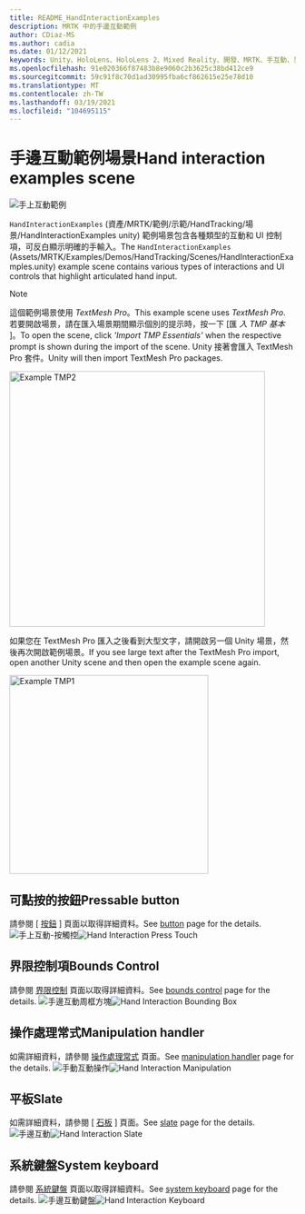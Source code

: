 ```yaml
---
title: README_HandInteractionExamples
description: MRTK 中的手邊互動範例
author: CDiaz-MS
ms.author: cadia
ms.date: 01/12/2021
keywords: Unity、HoloLens、HoloLens 2、Mixed Reality、開發、MRTK、手互動、界限控制、Pressable 按鈕、
ms.openlocfilehash: 91e020366f87483b8e9060c2b3625c38bd412ce9
ms.sourcegitcommit: 59c91f8c70d1ad30995fba6cf862615e25e78d10
ms.translationtype: MT
ms.contentlocale: zh-TW
ms.lasthandoff: 03/19/2021
ms.locfileid: "104695115"
---
```

# <a name="hand-interaction-examples-scene"></a><span data-ttu-id="a831b-104">手邊互動範例場景</span><span class="sxs-lookup"><span data-stu-id="a831b-104">Hand interaction examples scene</span></span>

![手上互動範例](Images/MRTK_Examples.png)

<span data-ttu-id="a831b-106">`HandInteractionExamples` (資產/MRTK/範例/示範/HandTracking/場景/HandInteractionExamples unity) 範例場景包含各種類型的互動和 UI 控制項，可反白顯示明確的手輸入。</span><span class="sxs-lookup"><span data-stu-id="a831b-106">The `HandInteractionExamples` (Assets/MRTK/Examples/Demos/HandTracking/Scenes/HandInteractionExamples.unity) example scene contains various types of interactions and UI controls that highlight articulated hand input.</span></span>

> [!NOTE]
> <span data-ttu-id="a831b-107">這個範例場景使用 *TextMesh Pro*。</span><span class="sxs-lookup"><span data-stu-id="a831b-107">This example scene uses *TextMesh Pro*.</span></span> <span data-ttu-id="a831b-108">若要開啟場景，請在匯入場景期間顯示個別的提示時，按一下 [匯 *入 TMP 基本* ]。</span><span class="sxs-lookup"><span data-stu-id="a831b-108">To open the scene, click *'Import TMP Essentials'* when the respective prompt is shown during the import of the scene.</span></span> <span data-ttu-id="a831b-109">Unity 接著會匯入 TextMesh Pro 套件。</span><span class="sxs-lookup"><span data-stu-id="a831b-109">Unity will then import TextMesh Pro packages.</span></span>

<img src="Images/HandInteractionExamples/MRTK_Examples_TMP2.png" width="450" alt="Example TMP2">

<span data-ttu-id="a831b-110">如果您在 TextMesh Pro 匯入之後看到大型文字，請開啟另一個 Unity 場景，然後再次開啟範例場景。</span><span class="sxs-lookup"><span data-stu-id="a831b-110">If you see large text after the TextMesh Pro import, open another Unity scene and then open the example scene again.</span></span>

<img src="Images/HandInteractionExamples/MRTK_Examples_TMP1.png" width="350" alt="Example TMP1">

## <a name="pressable-button"></a><span data-ttu-id="a831b-111">可點按的按鈕</span><span class="sxs-lookup"><span data-stu-id="a831b-111">Pressable button</span></span>

<span data-ttu-id="a831b-112">請參閱 [ [按鈕](README_Button.md) ] 頁面以取得詳細資料。</span><span class="sxs-lookup"><span data-stu-id="a831b-112">See [button](README_Button.md) page for the details.</span></span>
<span data-ttu-id="a831b-113">![手上互動-按觸控](Images/HandInteractionExamples/MRTK_Examples_PressTouch.png)</span><span class="sxs-lookup"><span data-stu-id="a831b-113">![Hand Interaction Press Touch](Images/HandInteractionExamples/MRTK_Examples_PressTouch.png)</span></span>

## <a name="bounds-control"></a><span data-ttu-id="a831b-114">界限控制項</span><span class="sxs-lookup"><span data-stu-id="a831b-114">Bounds Control</span></span>

<span data-ttu-id="a831b-115">請參閱 [界限控制](README_BoundsControl.md) 頁面以取得詳細資料。</span><span class="sxs-lookup"><span data-stu-id="a831b-115">See [bounds control](README_BoundsControl.md) page for the details.</span></span>
<span data-ttu-id="a831b-116">![手邊互動周框方塊](Images/HandInteractionExamples/MRTK_Examples_BoundingBox.png)</span><span class="sxs-lookup"><span data-stu-id="a831b-116">![Hand Interaction Bounding Box](Images/HandInteractionExamples/MRTK_Examples_BoundingBox.png)</span></span>

## <a name="manipulation-handler"></a><span data-ttu-id="a831b-117">操作處理常式</span><span class="sxs-lookup"><span data-stu-id="a831b-117">Manipulation handler</span></span>

<span data-ttu-id="a831b-118">如需詳細資料，請參閱 [操作處理常式](README_ManipulationHandler.md) 頁面。</span><span class="sxs-lookup"><span data-stu-id="a831b-118">See [manipulation handler](README_ManipulationHandler.md) page for the details.</span></span>
<span data-ttu-id="a831b-119">![手動互動操作](Images/HandInteractionExamples/MRTK_Examples_Manipulation.png)</span><span class="sxs-lookup"><span data-stu-id="a831b-119">![Hand Interaction Manipulation](Images/HandInteractionExamples/MRTK_Examples_Manipulation.png)</span></span>

## <a name="slate"></a><span data-ttu-id="a831b-120">平板</span><span class="sxs-lookup"><span data-stu-id="a831b-120">Slate</span></span>

<span data-ttu-id="a831b-121">如需詳細資料，請參閱 [ [石板](README_Slate.md) ] 頁面。</span><span class="sxs-lookup"><span data-stu-id="a831b-121">See [slate](README_Slate.md) page for the details.</span></span>
<span data-ttu-id="a831b-122">![手邊互動](Images/HandInteractionExamples/MRTK_Examples_Slate.png)</span><span class="sxs-lookup"><span data-stu-id="a831b-122">![Hand Interaction Slate](Images/HandInteractionExamples/MRTK_Examples_Slate.png)</span></span>

## <a name="system-keyboard"></a><span data-ttu-id="a831b-123">系統鍵盤</span><span class="sxs-lookup"><span data-stu-id="a831b-123">System keyboard</span></span>

<span data-ttu-id="a831b-124">請參閱 [系統鍵盤](README_SystemKeyboard.md) 頁面以取得詳細資料。</span><span class="sxs-lookup"><span data-stu-id="a831b-124">See [system keyboard](README_SystemKeyboard.md) page for the details.</span></span>
<span data-ttu-id="a831b-125">![手邊互動鍵盤](Images/HandInteractionExamples/MRTK_Examples_Keyboard.png)</span><span class="sxs-lookup"><span data-stu-id="a831b-125">![Hand Interaction Keyboard](Images/HandInteractionExamples/MRTK_Examples_Keyboard.png)</span></span>
